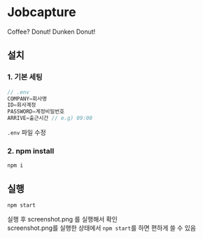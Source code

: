 # Jobcapture
Coffee? Donut! Dunken Donut!

## 설치
### 1. 기본 세팅
```javascript
// .env
COMPANY=회사명
ID=회사계정
PASSWORD=계정비밀번호
ARRIVE=출근시간 // e.g) 09:00
```
`.env` 파일 수정

### 2. npm install
```
npm i
```

## 실행
```
npm start
```
실행 후 screenshot.png 를 실행해서 확인  
screenshot.png를 실행한 상태에서 `npm start`를 하면 편하게 쓸 수 있음
